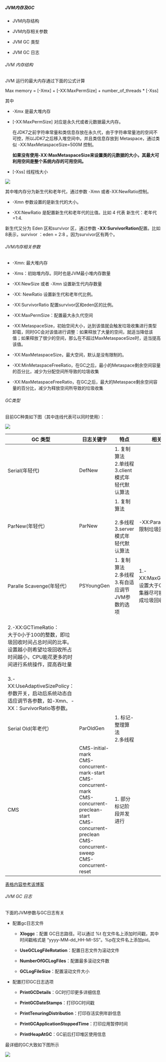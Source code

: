 ##### JVM内存及GC

- JVM内存结构

- JVM内存相关参数

- JVM GC 类型

- JVM GC 日志

###### JVM 内存结构

JVM 运行的最大内存通过下面的公式计算

Max memory = [-Xmx] + [-XX:MaxPermSize] + number_of_threads * [-Xss]

其中 

- -Xmx 是最大堆内存

- [-XX:MaxPermSize] 对应是永久代或者元数据最大内存。
  
  在JDK7之前字符串常量和类信息存放在永久代，由于字符串常量池的空间不可控，所以JDK7之后移入堆空间中。并且类信息存放到 Metaspace，通过类似 -XX:MaxMetaspaceSize=500M 控制。
  
  **如果没有使用-XX:MaxMetaspaceSize来设置类的元数据的大小，其最大可利用空间是整个系统内存的可用空间。**

- [-Xss] 线程栈大小

![](img/JVM_Memory_Structure.PNG)

其中堆内存分为新生代和老年代，通过参数 -Xmn 或者-XX:NewRatio控制。

- -Xmn 参数设置的是新生代的大小。

- -XX:NewRatio 是配置新生代和老年代的比值。比如 4 代表 新生代：老年代=1:4.

新生代又分为 Eden 区和survivor 区，通过参数 **-XX:SurvivorRation**配置。比如8表示，survivor ：eden = 2:8 。因为survivor区有两个。

###### JVM内存相关参数

- -Xmn: 最大堆内存

- -Xms：初始堆内存。同时也是JVM最小堆内存数量

- -XX:NewSize 或者 -Xmn 设置新生代内存数量

- -XX: NewRatio 设置新生代和老年代比例。

- -XX:SurvivorRatio 配置survivor区和eden区的比例。

- -XX:MaxPermSize：配置最大永久代空间

- -XX:MetaspaceSize，初始空间大小，达到该值就会触发垃圾收集进行类型卸载，同时GC会对该值进行调整：如果释放了大量的空间，就适当降低该值；如果释放了很少的空间，那么在不超过MaxMetaspaceSize时，适当提高该值。

- -XX:MaxMetaspaceSize，最大空间，默认是没有限制的。

- -XX:MinMetaspaceFreeRatio，在GC之后，最小的Metaspace剩余空间容量的百分比，减少为分配空间所导致的垃圾收集

- -XX:MaxMetaspaceFreeRatio，在GC之后，最大的Metaspace剩余空间容量的百分比，减少为释放空间所导致的垃圾收集

###### GC类型

目前GC种类如下图（其中连线代表可以同时使用）：

![](img/GC_type.jpg)

| GC 类型                                                                                                | 日志关键字                                                                                                                                                                                  | 特点                                             | 相关JVM参数                                                 |
| ---------------------------------------------------------------------------------------------------- | -------------------------------------------------------------------------------------------------------------------------------------------------------------------------------------- | ---------------------------------------------- | ------------------------------------------------------- |
| Serial(年轻代)                                                                                          | DefNew                                                                                                                                                                                 | 1. 复制算法<br/>2.单线程<br/>3.client模式年轻代默认算法        |                                                         |
| ParNew(年轻代）                                                                                          | ParNew                                                                                                                                                                                 | 1. 复制算法<br/>  <br/>2.多线程<br/>3.server模式年轻代默认算法 | -XX:ParallelGCthreads<br/> 限制垃圾回收的线程数                   |
| Paralle Scavenge(年轻代）                                                                                | PSYoungGen                                                                                                                                                                             | 1. 复制算法<br/>2.多线程<br/>3.有自适应调节JVM参数的选项         | 1.-XX:MaxGCPauseMillis：<br/>设置大于0的毫秒数，收集器尽可能在该时间内完成垃圾回收 |
| <br/>2.-XX:GCTimeRatio：<br/>大于0小于100的整数，即垃圾回收时间占总时间的比率。<br/>设置越小则希望垃圾回收所占时间越小，CPU能花更多的时间进行系统操作，提高吞吐量 |                                                                                                                                                                                        |                                                |                                                         |
| <br/>3.-XX:UseAdaptiveSizePolicy：<br/>参数开关，启动后系统动态自适应调节各参数，如-Xmn、-XX：SurvivorRatio等参数。               |                                                                                                                                                                                        |                                                |                                                         |
| Serial Old(年老代）                                                                                      | ParOldGen                                                                                                                                                                              | 1. 标记-整理算法<br/>2.多线程                           |                                                         |
| CMS                                                                                                  | CMS-initial-mark<br/>CMS-concurrent-mark-start<br/>CMS-concurrent-mark<br/>CMS-concurrent-preclean-start<br/>CMS-concurrent-preclean<br/>CMS-concurrent-sweep<br/>CMS-concurrent-reset | 1. 部分标记阶段并发进行                                  |                                                         |

[表格内容参考该博客](https://www.cnblogs.com/baizhanshi/p/6140925.html?utm_source=itdadao&utm_medium=referral)



###### JVM GC 日志

下面的JVM参数与GC日志有关

- 配置gc日志文件
  
  - **Xloggc**：配置 GC日志路径。可以通过 %t 在文件名上添加时间戳，其中时间戳格式是 “yyyy-MM-dd_HH-MI-SS”。%p在文件名上添加pid。
  
  - **UseGCLogFileRotation**：配置日志文件为滚动文件
  
  - **NumberOfGCLogFiles**：配置最多滚动文件数
  
  - **GCLogFileSize**：配置滚动文件大小

- 配置打印GC日志选项
  
  - **PrintGCDetails**：GC时打印更多详细信息
  
  - **PrintGCDateStamps**：打印GC时间戳
  
  - **PrintTenuringDistribution**：打印存活实例年龄信息
  
  - **PrintGCApplicationStoppedTime**：打印应用暂停时间
  
  - **PrintHeapAtGC**：GC前后打印堆区使用信息

最详细的GC大致如下图所示

![](img/GC_log.png)
